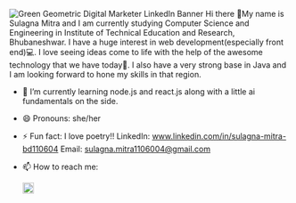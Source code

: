 
![Green Geometric Digital Marketer LinkedIn Banner](https://github.com/sul1106/sul1106/assets/136924369/9e129233-4c56-4f3f-9e74-bb7e2c595406)
Hi there 👋My name is Sulagna Mitra and I am currently studying Computer Science and Engineering in Institute of Technical Education and Research, Bhubaneshwar.
I have a huge interest in web development(especially front end)💻. I love seeing ideas come to life with the help of the awesome technology that we have today🎉.
I also have a very strong base in Java and I am looking forward to hone my skills in that region.


- 🌱 I’m currently learning node.js and react.js along with a little ai fundamentals on the side.
- 😄 Pronouns: she/her
- ⚡ Fun fact: I love poetry!!
LinkedIn: www.linkedin.com/in/sulagna-mitra-bd110604
Email: sulagna.mitra1106004@gmail.com
- 📫 How to reach me:
  
  [<img display:block width=20px height=20px src="https://tl.vhv.rs/dpng/s/101-1015960_linkedin-icon-hd-png-download.png">](https://www.linkedin.com/in/sulagna-mitra-bd110604/)
